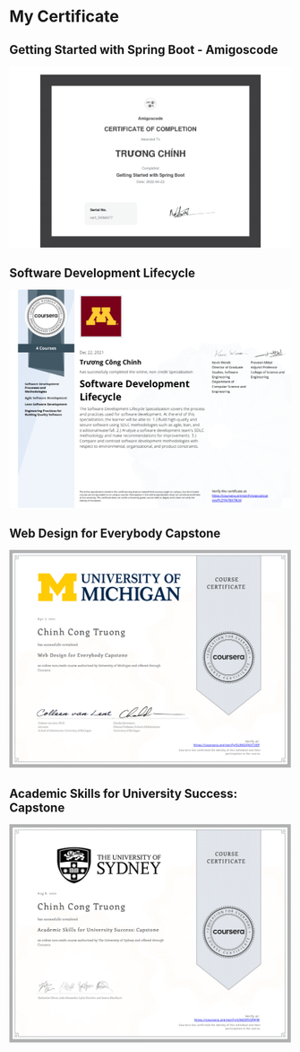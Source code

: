 # My Certificate

## Getting Started with Spring Boot - Amigoscode
![SB](https://github.com/ninehnineh/Certificate/blob/807da4738d8c9228a8b8ecffd3e5533a55695a4b/png/basic-springboot.png)
## Software Development Lifecycle
![SDLC](https://github.com/ninehnineh/Certificate/blob/4b1c0dc9c0144b44c447dd0608991b329ef62c82/png/SDLC-1.png)
## Web Design for Everybody Capstone
![WEB](https://github.com/ninehnineh/Certificate/blob/714120b813022ced2e3d8e21b239de962b7b27e1/png/Web-1.png)
## Academic Skills for University Success: Capstone
![Aca](https://github.com/ninehnineh/Certificate/blob/714120b813022ced2e3d8e21b239de962b7b27e1/png/academic-1.png)
